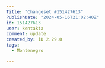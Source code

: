 ```yaml
---
Title: "Changeset #151427613"
PublishDate: "2024-05-16T21:02:40Z"
id: 151427613
user: kentakta
comment: update
created_by: iD 2.29.0
tags:
  - Montenegro

---
```

